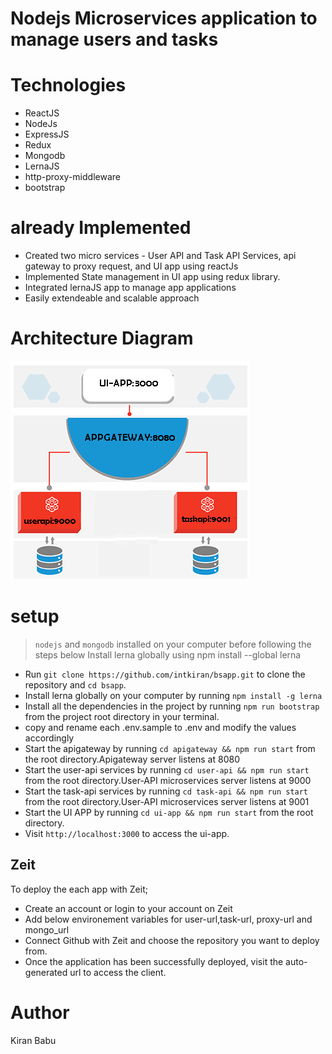 # Nodejs Microservices application to manage users and tasks




# Technologies

- ReactJS
- NodeJs
- ExpressJS
- Redux
- Mongodb
- LernaJS
- http-proxy-middleware
- bootstrap

# already Implemented

- Created two micro services -  User API and Task API Services, api gateway to proxy request, and UI app using reactJs
- Implemented State management in UI app using redux library.
- Integrated lernaJS app to manage app applications
- Easily extendeable and scalable approach

# Architecture Diagram

![](docs/micrservices.png)

# setup
> `nodejs` and `mongodb` installed on your computer before following the steps below
> Install lerna globally using npm install --global lerna
- Run `git clone https://github.com/intkiran/bsapp.git` to clone the repository and `cd bsapp`.
- Install lerna globally on your computer by running `npm install -g lerna`
- Install all the dependencies in the project by running `npm run bootstrap` from the project root directory in your terminal.
- copy and rename each .env.sample to .env and modify the values accordingly
- Start the apigateway by running `cd apigateway && npm run start` from the root directory.Apigateway server listens at 8080
- Start the user-api services by running `cd user-api && npm run start` from the root directory.User-API microservices server listens at 9000 
- Start the task-api services by running `cd task-api && npm run start` from the root directory.User-API microservices server listens at 9001 
- Start the UI APP by running `cd ui-app && npm run start` from the root directory.
- Visit `http://localhost:3000` to access the ui-app.



## Zeit


To deploy the each app with Zeit;
- Create an account or login to your account on Zeit
- Add below environement variables  for user-url,task-url, proxy-url and mongo_url
- Connect Github with Zeit and choose the repository you want to deploy from.
- Once the application has been successfully deployed, visit the auto-generated url to access the client.


# Author
Kiran Babu
